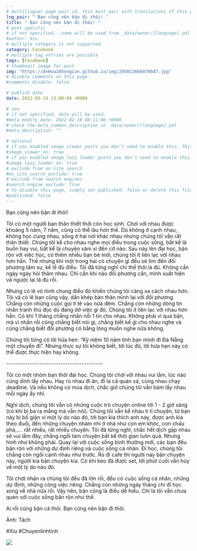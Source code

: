 ```yaml
---
# multilingual page pair id, this must pair with translations of this page. (This name must be unique)
lng_pair: " Bạn cũng nên bận đi thôi! "
title: " Bạn cũng nên bận đi thôi! "
# post specific
# if not specified, .name will be used from _data/owner/[language].yml
#author: Xíu
# multiple category is not supported
category: Facebook
# multiple tag entries are possible
tags: [Facebook]
# thumbnail image for post
img: "https://AnHoaiKhongLon.github.io/img/295013666070687.jpg"
# disable comments on this page
#comments_disable: false

# publish date
date: 2022-03-14 13:00:04 +0900

# seo
# if not specified, date will be used.
#meta_modify_date: 2022-02-10 08:11:06 +0900
# check the meta_common_description in _data/owner/[language].yml
#meta_description: ""

# optional
# if you enabled image_viewer_posts you don't need to enable this. This is only if image_viewer_posts = false
#image_viewer_on: true
# if you enabled image_lazy_loader_posts you don't need to enable this. This is only if image_lazy_loader_posts = false
#image_lazy_loader_on: true
# exclude from on site search
#on_site_search_exclude: true
# exclude from search engines
#search_engine_exclude: true
# to disable this page, simply set published: false or delete this file
#published: false
---
```


<!-- outline-start -->

Bạn cũng nên bận đi thôi!

Tôi có một người bạn thân thiết thời còn học sinh. Chơi với nhau được khoảng 5 năm, 7 năm, cũng có thể lâu hơn thế. Dù không ở cạnh nhau, không học cùng nhau, sống ở hai nơi khác nhau nhưng chúng tôi vẫn rất thân thiết. Chúng tôi kể cho nhau nghe mọi điều trong cuộc sống, bất kể là buồn hay vui, bất kể là chuyện xàm xí đến cỡ nào. Sau này lên đại học, bận rộn với việc học, có thêm nhiều bạn bè mới, chúng tôi ít liên lạc với nhau hơn hẳn. Thế nhưng khi một trong hai có chuyện gì đều sẽ tìm đến đối phương tâm sự, kể lể đủ điều. Tôi đã từng nghĩ chỉ thế thôi là đủ. Không cần ngày ngày hỏi thăm nhau. Chỉ cần khi nào đối phương cần, mình xuất hiện và ngược lại là đủ rồi.

Nhưng có lẽ vô hình chung điều đó khiến chúng tôi càng xa cách nhau hơn. Tôi và có lẽ bạn cũng vậy, dần khép bản thân mình lại với đối phương. Chẳng còn những cuộc gọi tỉ tê vào nửa đêm. Chẳng còn những dòng tin nhắn tranh thủ đọc dù đang dở việc gì đó. Chúng tôi ít liên lạc với nhau hơn hẳn. Có khi 1 tháng chẳng nhắn nổi 1 tin cho nhau. Không phải vì quá bận, mà vì nhắn rồi cũng chẳng biết nói gì, chẳng biết kể gì cho nhau nghe và cũng chẳng biết đối phương có bằng lòng muốn nghe nữa không.

Chúng tôi từng có lời hứa hẹn: “Kỷ niệm 10 năm tình bạn mình đi Đà Nẵng một chuyến đi”. Nhưng thực sự tôi không biết, tới lúc đó, lời hứa hẹn này có thể được thực hiện hay không.

-\-\-\-\-\-\-\-\-\-\-\-\-\-\-\-\-\-\-\-\-\-\-\-\-\-\-\-\-\-\-\-\-\-\-\-\-\-\-\-\-

Tôi có một nhóm bạn thời đại học. Chúng tôi chơi với nhau vui lắm, lúc nào cũng dính lấy nhau. Hay rủ nhau đi ăn, đi la cà quán xá, cùng nhau chạy deadline. Và nếu không có mùa dịch, chắc giờ chúng tôi vẫn bám lấy nhau mỗi ngày ấy nhỉ.

Nghỉ dịch, chúng tôi vẫn có những cuộc trò chuyện online tới 1 - 2 giờ sáng (có khi bị ba ra mắng mà vẫn nói). Chúng tôi vẫn kể nhau ti tỉ chuyện, từ bạn này bị bồ giận vì một lý do nào đó, tới bạn kia thích anh này, được anh kia theo đuổi, đến những chuyện nhảm nhí ở nhà như con em khóc, con cháu phá,.... rất nhiều, rất nhiều chuyện. Tôi đã từng nghĩ, chắc hết dịch gặp nhau sẽ vui lắm đây, chẳng ngồi tám chuyện bất kể thời gian luôn quá. Nhưng hình như không phải. Quay lại với cuộc sống bình thường mới, các bạn đều bận rộn với những dự định riêng và cuộc sống cá nhân. Đi học, chúng tôi chẳng còn ngồi cạnh nhau như trước. Rủ đi cafe thì người này bận chuyện này, người kia bận chuyện kia. Có khi kèo đã được set, tới phút cuối vẫn hủy về một lý do nào đó.

Tôi chợt nhận ra chúng tôi đều đã lớn rồi, đều có cuộc sống cá nhân, những dự định, những công việc riêng. Chẳng còn những ngày tháng chỉ đi học xong về nhà nữa rồi. Vậy nên, bận cũng là điều dễ hiểu. Chỉ là tôi vẫn chưa quen với cuộc sống bận rộn như thế.

Ai rồi cũng bận cả thôi. Bạn cũng nên bận đi thôi.

Ảnh: Tách

#Xíu
#Chuyenlinhtinh

<!-- outline-end -->

<img src= "https://AnHoaiKhongLon.github.io/img/295013666070687.jpg">